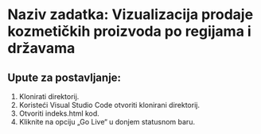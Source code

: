 # Naziv zadatka: Vizualizacija prodaje kozmetičkih proizvoda po regijama i državama
## Upute za postavljanje:
1.	Klonirati direktorij.
2.	Koristeći Visual Studio Code otvoriti klonirani direktorij.
3.	Otvoriti indeks.html kod.
4.	Kliknite na opciju „Go Live“ u donjem statusnom baru.
